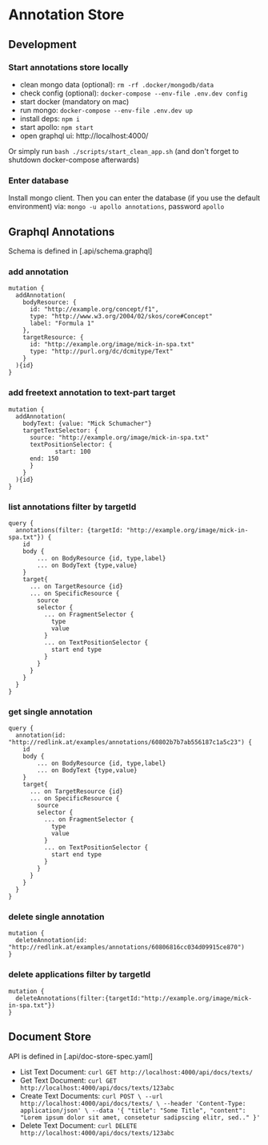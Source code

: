 # Annotation Store

## Development

### Start annotations store locally
* clean mongo data (optional): `rm -rf .docker/mongodb/data`
* check config (optional): `docker-compose --env-file .env.dev config`
* start docker (mandatory on mac)
* run mongo: `docker-compose --env-file .env.dev up`
* install deps: `npm i`
* start apollo: `npm start`
* open graphql ui: http://localhost:4000/

Or simply run `bash ./scripts/start_clean_app.sh` (and don't forget to shutdown docker-compose afterwards)

### Enter database

Install mongo client. Then you can enter the database (if you use the default environment) via: 
`mongo -u apollo annotations`, password `apollo`

## Graphql Annotations
Schema is defined in [.api/schema.graphql]

### add annotation
```
mutation {
  addAnnotation(
    bodyResource: {
      id: "http://example.org/concept/f1", 
      type: "http://www.w3.org/2004/02/skos/core#Concept"
      label: "Formula 1"
    },
    targetResource: {
      id: "http://example.org/image/mick-in-spa.txt"
      type: "http://purl.org/dc/dcmitype/Text"
    }
  ){id}
}
```
### add freetext annotation to text-part target
```
mutation {
  addAnnotation(
    bodyText: {value: "Mick Schumacher"}
    targetTextSelector: {
      source: "http://example.org/image/mick-in-spa.txt"
      textPositionSelector: {
             start: 100
      end: 150 
      }
    }
  ){id}
}
```
### list annotations filter by targetId
```
query {
  annotations(filter: {targetId: "http://example.org/image/mick-in-spa.txt"}) {
    id
    body {
        ... on BodyResource {id, type,label}
        ... on BodyText {type,value}
    }
    target{
      ... on TargetResource {id}
      ... on SpecificResource {
        source
        selector {
          ... on FragmentSelector {
            type
            value
          }
          ... on TextPositionSelector {
            start end type
          }
        }
      }
    }
  }
}
```
### get single annotation
```
query {
  annotation(id: "http://redlink.at/examples/annotations/60802b7b7ab556187c1a5c23") {
    id
    body {
        ... on BodyResource {id, type,label}
        ... on BodyText {type,value}
    }
    target{
      ... on TargetResource {id}
      ... on SpecificResource {
        source
        selector {
          ... on FragmentSelector {
            type
            value
          }
          ... on TextPositionSelector {
            start end type
          }
        }
      }
    }
  }
}
```
### delete single annotation
```
mutation {
  deleteAnnotation(id: "http://redlink.at/examples/annotations/60806816cc034d09915ce870")
}
```
### delete applications filter by targetId
```
mutation {
  deleteAnnotations(filter:{targetId:"http://example.org/image/mick-in-spa.txt"})
}
```

## Document Store
API is defined in [.api/doc-store-spec.yaml]

* List Text Document: `curl GET http://localhost:4000/api/docs/texts/`
* Get Text Document: `curl GET http://localhost:4000/api/docs/texts/123abc`
* Create Text Documents: ```curl POST \
  --url http://localhost:4000/api/docs/texts/ \
  --header 'Content-Type: application/json' \
  --data '{
  "title": "Some Title",
  "content": "Lorem ipsum dolor sit amet, consetetur sadipscing elitr, sed.."
  }'```
* Delete Text Document: `curl DELETE http://localhost:4000/api/docs/texts/123abc`
